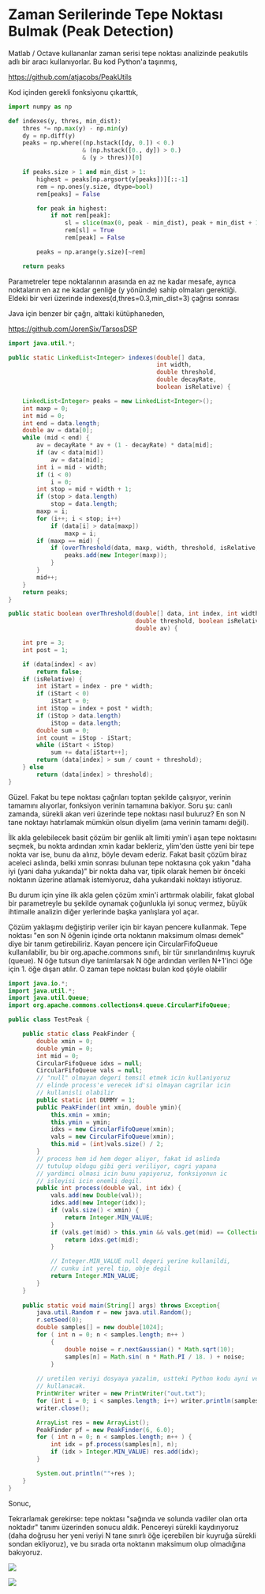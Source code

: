 # Zaman Serilerinde Tepe Noktası Bulmak (Peak Detection)

Matlab / Octave kullananlar zaman serisi tepe noktası
analizinde peakutils adlı bir aracı kullanıyorlar. Bu kod Python'a
taşınmış,

https://github.com/atjacobs/PeakUtils

Kod içinden gerekli fonksiyonu çıkarttık,

```python
import numpy as np

def indexes(y, thres, min_dist):
    thres *= np.max(y) - np.min(y)
    dy = np.diff(y)
    peaks = np.where((np.hstack([dy, 0.]) < 0.)
                     & (np.hstack([0., dy]) > 0.)
                     & (y > thres))[0]

    if peaks.size > 1 and min_dist > 1:
        highest = peaks[np.argsort(y[peaks])][::-1]
        rem = np.ones(y.size, dtype=bool)
        rem[peaks] = False

        for peak in highest:
            if not rem[peak]:
                sl = slice(max(0, peak - min_dist), peak + min_dist + 1)
                rem[sl] = True
                rem[peak] = False

        peaks = np.arange(y.size)[~rem]

    return peaks
```

Parametreler tepe noktalarının arasında en az ne kadar mesafe, ayrıca
noktaların en az ne kadar genliğe (y yönünde) sahip olmaları
gerektiği. Eldeki bir veri üzerinde indexes(d,thres=0.3,min_dist=3)
çağrısı sonrası

Java için benzer bir çağrı, alttaki kütüphaneden,

https://github.com/JorenSix/TarsosDSP

```java
import java.util.*;

public static LinkedList<Integer> indexes(double[] data,
                                          int width,
                                          double threshold,
                                          double decayRate,
                                          boolean isRelative) {

    LinkedList<Integer> peaks = new LinkedList<Integer>();
    int maxp = 0;
    int mid = 0;
    int end = data.length;
    double av = data[0];
    while (mid < end) {
        av = decayRate * av + (1 - decayRate) * data[mid];
        if (av < data[mid])
            av = data[mid];
        int i = mid - width;
        if (i < 0)
            i = 0;
        int stop = mid + width + 1;
        if (stop > data.length)
            stop = data.length;
        maxp = i;
        for (i++; i < stop; i++)
            if (data[i] > data[maxp])
                maxp = i;
        if (maxp == mid) {
            if (overThreshold(data, maxp, width, threshold, isRelative,av)){
                peaks.add(new Integer(maxp));
            }
        }
        mid++;
    }
    return peaks;
}
```

```java
public static boolean overThreshold(double[] data, int index, int width,
                                    double threshold, boolean isRelative,
                                    double av) {

    int pre = 3;
    int post = 1;

    if (data[index] < av)
        return false;
    if (isRelative) {
        int iStart = index - pre * width;
        if (iStart < 0)
            iStart = 0;
        int iStop = index + post * width;
        if (iStop > data.length)
            iStop = data.length;
        double sum = 0;
        int count = iStop - iStart;
        while (iStart < iStop)
            sum += data[iStart++];
        return (data[index] > sum / count + threshold);
    } else
        return (data[index] > threshold);
}
```

Güzel. Fakat bu tepe noktası çağrıları toptan şekilde çalışıyor,
verinin tamamını alıyorlar, fonksiyon verinin tamamına bakiyor. Soru
şu: canlı zamanda, sürekli akan veri üzerinde tepe noktası nasıl
buluruz? En son N tane noktayı hatırlamak mümkün olsun diyelim (ama
verinin tamamı değil).

İlk akla gelebilecek basit çözüm bir genlik alt limiti ymin'i aşan
tepe noktasını seçmek, bu nokta ardından xmin kadar bekleriz, ylim'den
üstte yeni bir tepe nokta var ise, bunu da alırız, böyle devam
ederiz. Fakat basit çözüm biraz aceleci aslında, belki xmin sonrası
bulunan tepe noktasına çok yakın "daha iyi (yani daha yukarıda)" bir
nokta daha var, tipik olarak hemen bir önceki noktanın üzerine atlamak
istemiyoruz, daha yukarıdaki noktayı istiyoruz.

Bu durum için yine ilk akla gelen çözüm xmin'i arttırmak olabilir,
fakat global bir parametreyle bu şekilde oynamak çoğunlukla iyi sonuç
vermez, büyük ihtimalle analizin diğer yerlerinde başka yanlışlara yol
açar.

Çözüm yaklaşımı değiştirip veriler için bir kayan pencere
kullanmak. Tepe noktası "en son N öğenin içinde orta noktanın maksimum
olması demek" diye bir tanım getirebiliriz. Kayan pencere  için
CircularFifoQueue kullanılabilir, bu bir org.apache.commons sınıfı,
bir tür sınırlandırılmış kuyruk (queue). N öğe tutsun diye tanimlarsak
N öğe ardından verilen N+1'inci öğe için 1. öğe dışarı atılır. O zaman
tepe noktası bulan kod şöyle olabilir

```java
import java.io.*;
import java.util.*;
import java.util.Queue;
import org.apache.commons.collections4.queue.CircularFifoQueue;

public class TestPeak {

    public static class PeakFinder {
        double xmin = 0;
        double ymin = 0;
        int mid = 0;
        CircularFifoQueue idxs = null;
        CircularFifoQueue vals = null;
        // "null" olmayan degeri temsil etmek icin kullaniyoruz
        // elinde process'e verecek id'si olmayan cagrilar icin
        // kullanisli olabilir
        public static int DUMMY = 1; 
        public PeakFinder(int xmin, double ymin){
            this.xmin = xmin;
            this.ymin = ymin;
            idxs = new CircularFifoQueue(xmin);
            vals = new CircularFifoQueue(xmin);
            this.mid = (int)vals.size() / 2;
        }
        // process hem id hem deger aliyor, fakat id aslinda
        // tutulup oldugu gibi geri veriliyor, cagri yapana
        // yardimci olmasi icin bunu yapiyoruz, fonksiyonun ic
        // isleyisi icin onemli degil.
        public int process(double val, int idx) {
            vals.add(new Double(val));
            idxs.add(new Integer(idx));
            if (vals.size() < xmin) {
                return Integer.MIN_VALUE;
            }
            if (vals.get(mid) > this.ymin && vals.get(mid) == Collections.max(vals)) {
                return idxs.get(mid);
            }

            // Integer.MIN_VALUE null degeri yerine kullanildi, 
            // cunku int yerel tip, obje degil
            return Integer.MIN_VALUE;
        }
    }
        
    public static void main(String[] args) throws Exception{
        java.util.Random r = new java.util.Random();
        r.setSeed(0);
        double samples[] = new double[1024];
        for ( int n = 0; n < samples.length; n++ )
            {
                double noise = r.nextGaussian() * Math.sqrt(10);
                samples[n] = Math.sin( n * Math.PI / 18. ) + noise;
            }
            
        // uretilen veriyi dosyaya yazalim, ustteki Python kodu ayni veriyi
        // kullanacak.
        PrintWriter writer = new PrintWriter("out.txt");
        for (int i = 0; i < samples.length; i++) writer.println(samples[i]);
        writer.close();

        ArrayList res = new ArrayList();
        PeakFinder pf = new PeakFinder(6, 6.0);
        for ( int n = 0; n < samples.length; n++ ) {
            int idx = pf.process(samples[n], n);
            if (idx > Integer.MIN_VALUE) res.add(idx);
        }

        System.out.println(""+res );
    }
}
```

Sonuc,

Tekrarlamak gerekirse: tepe noktası "sağında ve solunda vadiler olan
orta noktadır" tanımı üzerinden  sonucu aldık. Pencereyi sürekli
kaydırıyoruz (daha doğrusu her yeni veriyi N tane sınırlı öğe
içerebilen bir kuyruğa sürekli sondan ekliyoruz), ve bu sırada orta
noktanın maksimum olup olmadığına bakıyoruz. 

![](test_02.png)

![](test_01.png)

